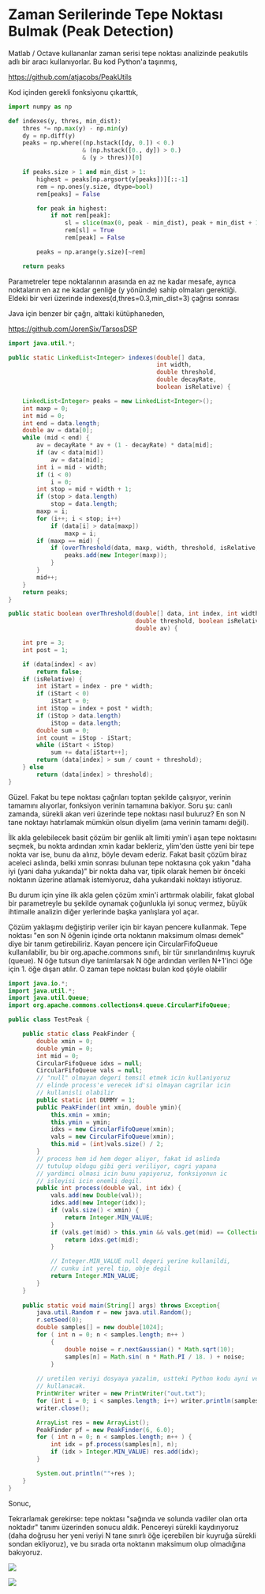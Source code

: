 # Zaman Serilerinde Tepe Noktası Bulmak (Peak Detection)

Matlab / Octave kullananlar zaman serisi tepe noktası
analizinde peakutils adlı bir aracı kullanıyorlar. Bu kod Python'a
taşınmış,

https://github.com/atjacobs/PeakUtils

Kod içinden gerekli fonksiyonu çıkarttık,

```python
import numpy as np

def indexes(y, thres, min_dist):
    thres *= np.max(y) - np.min(y)
    dy = np.diff(y)
    peaks = np.where((np.hstack([dy, 0.]) < 0.)
                     & (np.hstack([0., dy]) > 0.)
                     & (y > thres))[0]

    if peaks.size > 1 and min_dist > 1:
        highest = peaks[np.argsort(y[peaks])][::-1]
        rem = np.ones(y.size, dtype=bool)
        rem[peaks] = False

        for peak in highest:
            if not rem[peak]:
                sl = slice(max(0, peak - min_dist), peak + min_dist + 1)
                rem[sl] = True
                rem[peak] = False

        peaks = np.arange(y.size)[~rem]

    return peaks
```

Parametreler tepe noktalarının arasında en az ne kadar mesafe, ayrıca
noktaların en az ne kadar genliğe (y yönünde) sahip olmaları
gerektiği. Eldeki bir veri üzerinde indexes(d,thres=0.3,min_dist=3)
çağrısı sonrası

Java için benzer bir çağrı, alttaki kütüphaneden,

https://github.com/JorenSix/TarsosDSP

```java
import java.util.*;

public static LinkedList<Integer> indexes(double[] data,
                                          int width,
                                          double threshold,
                                          double decayRate,
                                          boolean isRelative) {

    LinkedList<Integer> peaks = new LinkedList<Integer>();
    int maxp = 0;
    int mid = 0;
    int end = data.length;
    double av = data[0];
    while (mid < end) {
        av = decayRate * av + (1 - decayRate) * data[mid];
        if (av < data[mid])
            av = data[mid];
        int i = mid - width;
        if (i < 0)
            i = 0;
        int stop = mid + width + 1;
        if (stop > data.length)
            stop = data.length;
        maxp = i;
        for (i++; i < stop; i++)
            if (data[i] > data[maxp])
                maxp = i;
        if (maxp == mid) {
            if (overThreshold(data, maxp, width, threshold, isRelative,av)){
                peaks.add(new Integer(maxp));
            }
        }
        mid++;
    }
    return peaks;
}
```

```java
public static boolean overThreshold(double[] data, int index, int width,
                                    double threshold, boolean isRelative,
                                    double av) {

    int pre = 3;
    int post = 1;

    if (data[index] < av)
        return false;
    if (isRelative) {
        int iStart = index - pre * width;
        if (iStart < 0)
            iStart = 0;
        int iStop = index + post * width;
        if (iStop > data.length)
            iStop = data.length;
        double sum = 0;
        int count = iStop - iStart;
        while (iStart < iStop)
            sum += data[iStart++];
        return (data[index] > sum / count + threshold);
    } else
        return (data[index] > threshold);
}
```

Güzel. Fakat bu tepe noktası çağrıları toptan şekilde çalışıyor,
verinin tamamını alıyorlar, fonksiyon verinin tamamına bakiyor. Soru
şu: canlı zamanda, sürekli akan veri üzerinde tepe noktası nasıl
buluruz? En son N tane noktayı hatırlamak mümkün olsun diyelim (ama
verinin tamamı değil).

İlk akla gelebilecek basit çözüm bir genlik alt limiti ymin'i aşan
tepe noktasını seçmek, bu nokta ardından xmin kadar bekleriz, ylim'den
üstte yeni bir tepe nokta var ise, bunu da alırız, böyle devam
ederiz. Fakat basit çözüm biraz aceleci aslında, belki xmin sonrası
bulunan tepe noktasına çok yakın "daha iyi (yani daha yukarıda)" bir
nokta daha var, tipik olarak hemen bir önceki noktanın üzerine atlamak
istemiyoruz, daha yukarıdaki noktayı istiyoruz.

Bu durum için yine ilk akla gelen çözüm xmin'i arttırmak olabilir,
fakat global bir parametreyle bu şekilde oynamak çoğunlukla iyi sonuç
vermez, büyük ihtimalle analizin diğer yerlerinde başka yanlışlara yol
açar.

Çözüm yaklaşımı değiştirip veriler için bir kayan pencere
kullanmak. Tepe noktası "en son N öğenin içinde orta noktanın maksimum
olması demek" diye bir tanım getirebiliriz. Kayan pencere  için
CircularFifoQueue kullanılabilir, bu bir org.apache.commons sınıfı,
bir tür sınırlandırılmış kuyruk (queue). N öğe tutsun diye tanimlarsak
N öğe ardından verilen N+1'inci öğe için 1. öğe dışarı atılır. O zaman
tepe noktası bulan kod şöyle olabilir

```java
import java.io.*;
import java.util.*;
import java.util.Queue;
import org.apache.commons.collections4.queue.CircularFifoQueue;

public class TestPeak {

    public static class PeakFinder {
        double xmin = 0;
        double ymin = 0;
        int mid = 0;
        CircularFifoQueue idxs = null;
        CircularFifoQueue vals = null;
        // "null" olmayan degeri temsil etmek icin kullaniyoruz
        // elinde process'e verecek id'si olmayan cagrilar icin
        // kullanisli olabilir
        public static int DUMMY = 1; 
        public PeakFinder(int xmin, double ymin){
            this.xmin = xmin;
            this.ymin = ymin;
            idxs = new CircularFifoQueue(xmin);
            vals = new CircularFifoQueue(xmin);
            this.mid = (int)vals.size() / 2;
        }
        // process hem id hem deger aliyor, fakat id aslinda
        // tutulup oldugu gibi geri veriliyor, cagri yapana
        // yardimci olmasi icin bunu yapiyoruz, fonksiyonun ic
        // isleyisi icin onemli degil.
        public int process(double val, int idx) {
            vals.add(new Double(val));
            idxs.add(new Integer(idx));
            if (vals.size() < xmin) {
                return Integer.MIN_VALUE;
            }
            if (vals.get(mid) > this.ymin && vals.get(mid) == Collections.max(vals)) {
                return idxs.get(mid);
            }

            // Integer.MIN_VALUE null degeri yerine kullanildi, 
            // cunku int yerel tip, obje degil
            return Integer.MIN_VALUE;
        }
    }
        
    public static void main(String[] args) throws Exception{
        java.util.Random r = new java.util.Random();
        r.setSeed(0);
        double samples[] = new double[1024];
        for ( int n = 0; n < samples.length; n++ )
            {
                double noise = r.nextGaussian() * Math.sqrt(10);
                samples[n] = Math.sin( n * Math.PI / 18. ) + noise;
            }
            
        // uretilen veriyi dosyaya yazalim, ustteki Python kodu ayni veriyi
        // kullanacak.
        PrintWriter writer = new PrintWriter("out.txt");
        for (int i = 0; i < samples.length; i++) writer.println(samples[i]);
        writer.close();

        ArrayList res = new ArrayList();
        PeakFinder pf = new PeakFinder(6, 6.0);
        for ( int n = 0; n < samples.length; n++ ) {
            int idx = pf.process(samples[n], n);
            if (idx > Integer.MIN_VALUE) res.add(idx);
        }

        System.out.println(""+res );
    }
}
```

Sonuc,

Tekrarlamak gerekirse: tepe noktası "sağında ve solunda vadiler olan
orta noktadır" tanımı üzerinden  sonucu aldık. Pencereyi sürekli
kaydırıyoruz (daha doğrusu her yeni veriyi N tane sınırlı öğe
içerebilen bir kuyruğa sürekli sondan ekliyoruz), ve bu sırada orta
noktanın maksimum olup olmadığına bakıyoruz. 

![](test_02.png)

![](test_01.png)

